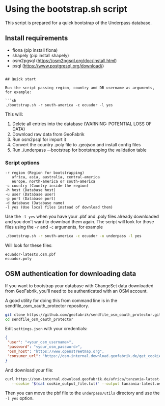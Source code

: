 # Using the bootstrap.sh script

This script is prepared for a quick bootstrap of the Underpass database.

## Install requirements

- fiona (pip install fiona)
- shapely (pip install shapely)
- osm2pgsql (https://osm2pgsql.org/doc/install.html)
- psql (https://www.postgresql.org/download/)
```

## Quick start

Run the script passing region, country and DB username as arguments, for example:

```sh
./bootstrap.sh -r south-america -c ecuador -l yes
```

This will:

1. Delete all entries into the database (WARNING: POTENTIAL LOSS OF DATA)
2. Download raw data from GeoFabrik
3. Run osm2psql for import it
4. Convert the country .poly file to .geojson and install config files
5. Run ./underpass --bootstrap for bootstrapping the validation table

### Script options

```
-r region (Region for bootstrapping)
   africa, asia, australia, central-america
   europe, north-america or south-america
-c country (Country inside the region)
-h host (Database host)
-u user (Database user)
-p port (Database port)
-d database (Database name)
-l yes (Use local files instead of download them)
```

Use the `-l yes` when you have your .pbf and .poly files already downloaded and
you don't want to download them again. The script will look for those files
using the `-r` and `-c` arguments, for example

```sh
./bootstrap.sh -r south-america -c ecuador -u underpass -l yes
```

Will look for these files:

```
ecuador-latests.osm.pbf
ecuador.poly
```

## OSM authentication for downloading data

If you want to bootstrap your database with ChangeSet data downloaded from
 GeoFabrik, you'll need to be authenticated with an OSM account.

 A good utility for doing this from command line is in the sendfile_osm_oauth_protector
 repository.

 ```sh
 git clone https://github.com/geofabrik/sendfile_osm_oauth_protector.git
 cd sendfile_osm_oauth_protector
 ```

Edit `settings.json` with your credentials:

 ```json
 {
  "user": "<your_osm_username>",
  "password": "<your_osm_password>",
  "osm_host": "https://www.openstreetmap.org",
  "consumer_url": "https://osm-internal.download.geofabrik.de/get_cookie"
}
```

And download your file:

```sh
curl https://osm-internal.download.geofabrik.de/africa/tanzania-latest-internal.osm.pbf \
   --cookie "$(cat cookie_output_file.txt)" --output tanzania-latest.osm.pbf
```

Then you can move the pbf file to the `underpass/utils` directory and use the `-l yes` option.
